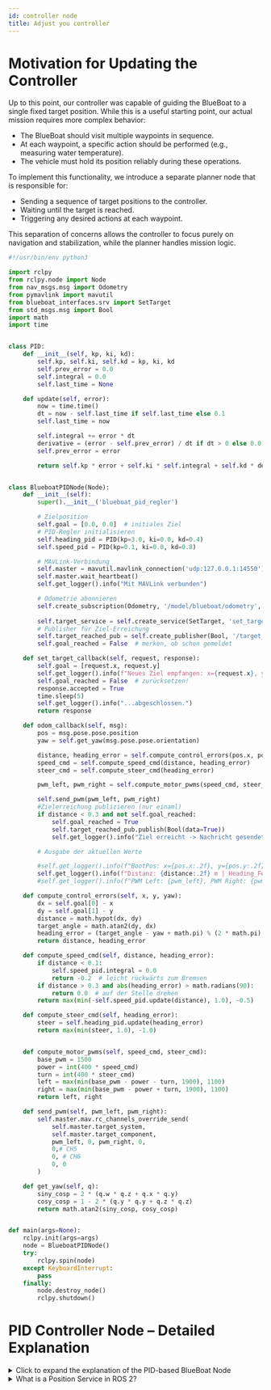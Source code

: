```yaml
---
id: controller node
title: Adjust you controller
---
```


# Motivation for Updating the Controller

Up to this point, our controller was capable of guiding the BlueBoat to a single fixed target position. While this is a useful starting point, our actual mission requires more complex behavior:

 - The BlueBoat should visit multiple waypoints in sequence.
 - At each waypoint, a specific action should be performed (e.g., measuring water temperature).
 - The vehicle must hold its position reliably during these operations.

To implement this functionality, we introduce a separate planner node that is responsible for:

 - Sending a sequence of target positions to the controller.
 - Waiting until the target is reached.
 - Triggering any desired actions at each waypoint.

This separation of concerns allows the controller to focus purely on navigation and stabilization, while the planner handles mission logic.

``` python 
#!/usr/bin/env python3

import rclpy
from rclpy.node import Node
from nav_msgs.msg import Odometry
from pymavlink import mavutil
from blueboat_interfaces.srv import SetTarget
from std_msgs.msg import Bool
import math
import time


class PID:
    def __init__(self, kp, ki, kd):
        self.kp, self.ki, self.kd = kp, ki, kd
        self.prev_error = 0.0
        self.integral = 0.0
        self.last_time = None

    def update(self, error):
        now = time.time()
        dt = now - self.last_time if self.last_time else 0.1
        self.last_time = now

        self.integral += error * dt
        derivative = (error - self.prev_error) / dt if dt > 0 else 0.0
        self.prev_error = error

        return self.kp * error + self.ki * self.integral + self.kd * derivative


class BlueboatPIDNode(Node):
    def __init__(self):
        super().__init__('blueboat_pid_regler')

        # Zielposition
        self.goal = [0.0, 0.0]  # initiales Ziel
        # PID-Regler initialisieren
        self.heading_pid = PID(kp=3.0, ki=0.0, kd=0.4)
        self.speed_pid = PID(kp=0.1, ki=0.0, kd=0.8)

        # MAVLink-Verbindung
        self.master = mavutil.mavlink_connection('udp:127.0.0.1:14550')
        self.master.wait_heartbeat()
        self.get_logger().info("Mit MAVLink verbunden")

        # Odometrie abonnieren
        self.create_subscription(Odometry, '/model/blueboat/odometry', self.odom_callback, 10)
        
        self.target_service = self.create_service(SetTarget, 'set_target', self.set_target_callback)
        # Publisher für Ziel-Erreichung
        self.target_reached_pub = self.create_publisher(Bool, '/target_reached', 10)
        self.goal_reached = False  # merken, ob schon gemeldet

    def set_target_callback(self, request, response):
        self.goal = [request.x, request.y]
        self.get_logger().info(f"Neues Ziel empfangen: x={request.x}, y={request.y}")
        self.goal_reached = False  # zurücksetzen!
        response.accepted = True
        time.sleep(5)
        self.get_logger().info("...abgeschlossen.")
        return response

    def odom_callback(self, msg):
        pos = msg.pose.pose.position
        yaw = self.get_yaw(msg.pose.pose.orientation)

        distance, heading_error = self.compute_control_errors(pos.x, pos.y, yaw)
        speed_cmd = self.compute_speed_cmd(distance, heading_error)
        steer_cmd = self.compute_steer_cmd(heading_error)

        pwm_left, pwm_right = self.compute_motor_pwms(speed_cmd, steer_cmd)

        self.send_pwm(pwm_left, pwm_right)
        #Zielerreichung publizieren (nur einaml)
        if distance < 0.3 and not self.goal_reached:
            self.goal_reached = True
            self.target_reached_pub.publish(Bool(data=True))
            self.get_logger().info("Ziel erreicht -> Nachricht gesendet")

        # Ausgabe der aktuellen Werte

        #self.get_logger().info(f"BootPos: x={pos.x:.2f}, y={pos.y:.2f}, yaw={math.degrees(yaw):.1f}°")
        self.get_logger().info(f"Distanz: {distance:.2f} m | Heading_Fehler: {math.degrees(heading_error):.1f}°")
        #self.get_logger().info(f"PWM Left: {pwm_left}, PWM Right: {pwm_right}")

    def compute_control_errors(self, x, y, yaw):
        dx = self.goal[0] - x
        dy = self.goal[1] - y
        distance = math.hypot(dx, dy)
        target_angle = math.atan2(dy, dx)
        heading_error = (target_angle - yaw + math.pi) % (2 * math.pi) - math.pi
        return distance, heading_error

    def compute_speed_cmd(self, distance, heading_error):
        if distance < 0.1:
            self.speed_pid.integral = 0.0
            return -0.2  # leicht rückwärts zum Bremsen
        if distance > 0.3 and abs(heading_error) > math.radians(90):
            return 0.0  # auf der Stelle drehen
        return max(min(-self.speed_pid.update(distance), 1.0), -0.5)

    def compute_steer_cmd(self, heading_error):
        steer = self.heading_pid.update(heading_error)
        return max(min(steer, 1.0), -1.0)


    def compute_motor_pwms(self, speed_cmd, steer_cmd):
        base_pwm = 1500
        power = int(400 * speed_cmd)
        turn = int(400 * steer_cmd)
        left = max(min(base_pwm - power - turn, 1900), 1100)
        right = max(min(base_pwm - power + turn, 1900), 1100)
        return left, right

    def send_pwm(self, pwm_left, pwm_right):
        self.master.mav.rc_channels_override_send(
            self.master.target_system,
            self.master.target_component,
            pwm_left, 0, pwm_right, 0,
            0,# CH5
            0, # CH6
            0, 0
        )

    def get_yaw(self, q):
        siny_cosp = 2 * (q.w * q.z + q.x * q.y)
        cosy_cosp = 1 - 2 * (q.y * q.y + q.z * q.z)
        return math.atan2(siny_cosp, cosy_cosp)


def main(args=None):
    rclpy.init(args=args)
    node = BlueboatPIDNode()
    try:
        rclpy.spin(node)
    except KeyboardInterrupt:
        pass
    finally:
        node.destroy_node()
        rclpy.shutdown()

```

# PID Controller Node – Detailed Explanation

<details>
<summary>Click to expand the explanation of the PID-based BlueBoat Node</summary>

## Overall Node Structure

The script is a ROS 2 node written in Python that controls a simulated BlueBoat. It listens to the boat’s position and orientation and sends motor commands to steer it toward a target.

## PID Class

This class implements a standard Proportional-Integral-Derivative controller. It tries to minimize the difference between the current value and the target by calculating:

Proportional (P): Immediate error

Integral (I): Accumulated past error

Derivative (D): Rate of change of error

```python
class PID:
    def __init__(self, kp, ki, kd):
        ...
```
🚀 Node Initialization
```python
class BlueboatPIDNode(Node):
    def __init__(self):
        ...
```
In this section:

    Connects to MAVLink to control motors

    Subscribes to odometry data from Gazebo

    Provides a service for setting new target positions

    Publishes a message when the goal is reached

## Target Service
```python
self.target_service = self.create_service(SetTarget, 'set_target', self.set_target_callback)
```
This allows other nodes (e.g., a GUI or script) to set a target position (x, y) for the BlueBoat to navigate to.

🛰️ Odometry Subscriber
```python
self.create_subscription(Odometry, '/model/blueboat/odometry', self.odom_callback, 10)
```
Subscribes to the boat's real-time position and orientation in the simulation.
## Control Logic

The odom_callback() receives new odometry data and:

    Computes control errors between current and goal positions

    Uses PID controllers to calculate speed and steering

    Translates results to motor PWM signals

    Sends commands via MAVLink

## Motor Commands
```python
def send_pwm(self, pwm_left, pwm_right):
    self.master.mav.rc_channels_override_send(...)
```
This command overrides the throttle of left and right motors using MAVLink.

## Goal Reached Feedback
```python
self.target_reached_pub.publish(Bool(data=True))
```
Once the boat reaches the target within a 30 cm threshold, a message is published on /target_reached. Other systems can react to that (e.g., start logging, load next waypoint, etc.).
## Summary Table

| Section               | Purpose                                                                 |
|------------------------|-------------------------------------------------------------------------|
| `PID` class           | Controls speed & heading corrections                                     |
| `odom_callback()`     | Runs every time new pose info is received                                |
| `compute_*()` functions | Handle direction, distance, speed, and motor power calculations         |
| `send_pwm()`          | Sends left/right PWM signals to control movement                         |
| `set_target_callback()` | Service handler for receiving new target positions                      |
| `target_reached_pub`  | Publishes once the BlueBoat is near the target (within 0.3 m threshold)  |


</details>


<details>

<summary>What is a Position Service in ROS 2?</summary>

In this context, a **ROS 2 service** is used to **send target coordinates (x, y)** to the BlueBoat at runtime.

Unlike publishing to a topic (which is one-way), a service in ROS follows a **request/response** pattern:

Client ⇨ Service ⇨ Response


This means:  
- Another node (e.g. a GUI, script, or mission planner) sends a **target position request**
- Your PID node **receives** it and updates its internal goal coordinates
- It optionally sends back a **confirmation**

---

### Why Use a Service?

- **Dynamic control**: You can update the boat’s target anytime without restarting anything.
- **Predictable interaction**: The request/response pattern gives feedback (e.g., "Target accepted").
- **Encapsulation**: The PID logic doesn’t need to know where the request came from.

---

### Example Workflow

1. Some external node runs:
   ```python
   ros2 service call /set_target blueboat_interfaces/srv/SetTarget "{x: 5.0, y: 2.0}"
   ```

    Your node handles it with:
    ```python
    self.target_service = self.create_service(SetTarget, 'set_target', self.set_target_callback)
    ```
    Inside the callback:
    ```python
    def set_target_callback(self, request, response):
        self.goal = [request.x, request.y]
        response.accepted = True
        return response
    ```
### Summary


| Part             | Purpose                                                    |
|------------------|------------------------------------------------------------|
| `SetTarget.srv`  | Defines the message structure (`x`, `y`, `accepted`)       |
| `/set_target`    | The name of the service used for calling                   |
| `create_service` | Binds the request handler (`set_target_callback`)          |
| `goal` variable  | Internally stores the new coordinates                      |

This approach allows other ROS 2 components to navigate the BlueBoat on demand – ideal for interactive or autonomous missions.
</details> 